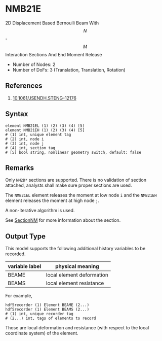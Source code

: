 # NMB21E

2D Displacement Based Bernoulli Beam With $$N$$-$$M$$ Interaction Sections And End Moment Release

* Number of Nodes: 2
* Number of DoFs: 3 (Translation, Translation, Rotation)

## References

1. [10.1061/JSENDH.STENG-12176](http://dx.doi.org/10.1061/JSENDH.STENG-12176)

## Syntax

```
element NMB21EL (1) (2) (3) (4) [5]
element NMB21EH (1) (2) (3) (4) [5]
# (1) int, unique element tag
# (2) int, node i
# (3) int, node j
# (4) int, section tag
# [5] bool string, nonlinear geometry switch, default: false
```

## Remarks

Only `NM2D*` sections are supported. There is no validation of section attached, analysts shall make sure proper
sections are used.

The `NMB21EL` element releases the moment at low node `i` and the `NMB21EH` element releases the moment at high node 
`j`.

A non-iterative algorithm is used.

See [SectionNM](../../Section/SectionNM/SectionNM.md) for more information about the section.

## Output Type

This model supports the following additional history variables to be recorded.

| variable label | physical meaning          |
|----------------|---------------------------|
| BEAME          | local element deformation |
| BEAMS          | local element resistance  |

For example,

```text
hdf5recorder (1) Element BEAME (2...)
hdf5recorder (1) Element BEAMS (2...)
# (1) int, unique recorder tag
# (2...) int, tags of elements to record
```

Those are local deformation and resistance (with respect to the local coordinate system) of the element.
